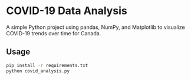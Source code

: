 # COVID-19 Data Analysis
A simple Python project using pandas, NumPy, and Matplotlib to visualize COVID-19 trends over time for Canada.


## Usage
```bash
pip install -r requirements.txt
python covid_analysis.py